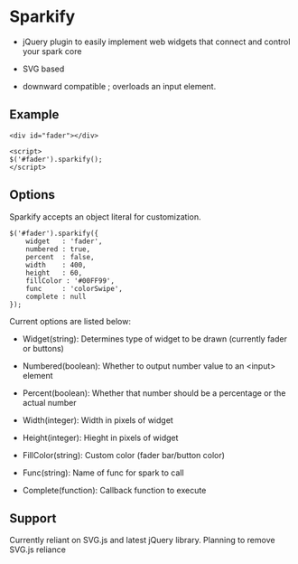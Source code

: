 # Sparkify

-   jQuery plugin to easily implement web widgets that connect and
    control your spark core

-   SVG based

-   downward compatible ; overloads an input element.

## Example

    <div id="fader"></div>

    <script>
    $('#fader').sparkify();
    </script>

## Options

Sparkify accepts an object literal for customization.

    $('#fader').sparkify({
        widget   : 'fader',
        numbered : true,
        percent  : false,
        width    : 400,
        height   : 60,
        fillColor : '#00FF99',
        func     : 'colorSwipe',
        complete : null
    });

Current options are listed below:

-   Widget(string): Determines type of widget to be drawn (currently
    fader or buttons)

-   Numbered(boolean): Whether to output number value to an \<input\>
    element

-   Percent(boolean): Whether that number should be a percentage or the
    actual number

-   Width(integer): Width in pixels of widget

-   Height(integer): Hieght in pixels of widget

-   FillColor(string): Custom color (fader bar/button color)

-   Func(string): Name of func for spark to call

-   Complete(function): Callback function to execute

## Support

Currently reliant on SVG.js and latest jQuery library. Planning to remove SVG.js reliance
